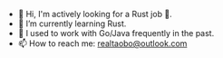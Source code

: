 <!--
**realtaobo/realtaobo** is a ✨ _special_ ✨ repository because its `README.md` (this file) appears on your GitHub profile.

Here are some ideas to get you started:

- 🔭 I’m currently working on ...
- 🌱 I’m currently learning ...
- 👯 I’m looking to collaborate on ...
- 🤔 I’m looking for help with ...
- 💬 Ask me about ...
- 📫 How to reach me: ...
- 😄 Pronouns: ...
- ⚡ Fun fact: ...
-->

- 👋 Hi, I'm actively looking for a Rust job 🦀.
- 🌱 I’m currently learning Rust.
- 🔭 I used to work with Go/Java frequently in the past.
- 📫 How to reach me: [realtaobo@outlook.com](realtaobo@outlook.com)
